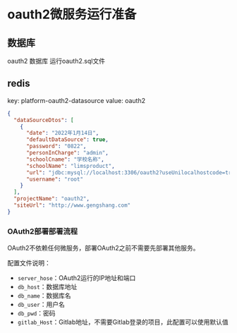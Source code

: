 # oauth2微服务运行准备

## 数据库

oauth2 数据库
运行oauth2.sql文件

## redis
key: platform-oauth2-datasource
value:
oauth2
```json
{
  "dataSourceDtos": [
    {
      "date": "2022年1月14日",
      "defaultDataSource": true,
      "password": "0822",
      "personInCharge": "admin",
      "schoolCname": "学校名称",
      "schoolName": "limsproduct",
      "url": "jdbc:mysql://localhost:3306/oauth2?useUnilocalhostcode=true&characterEncoding=utf-8&zeroDateTimeBehavior=convertToNull&transformedBitIsBoolean=true&useSSL=false&autoReconnect=true&serverTimezone=Asia/Shanghai",
      "username": "root"
    }
  ],
  "projectName": "oauth2",
  "siteUrl": "http://www.gengshang.com"
}
```


### OAuth2部署部署流程

OAuth2不依赖任何微服务，部署OAuth2之前不需要先部署其他服务。

配置文件说明：
- `server_hose`：OAuth2运行的IP地址和端口
- `db_host`：数据库地址
- `db_name`：数据库名
- `db_user`：用户名
- `db_pwd`：密码
- `gitlab_Host`：Gitlab地址，不需要Gitlab登录的项目，此配置可以使用默认值